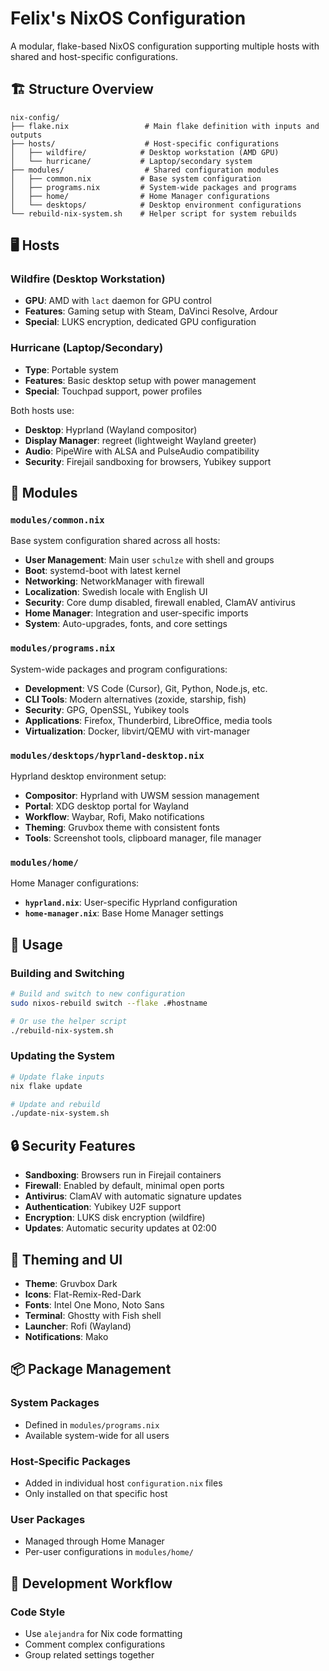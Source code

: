 # Felix's NixOS Configuration

A modular, flake-based NixOS configuration supporting multiple hosts with shared and host-specific configurations.

## 🏗️ Structure Overview

```
nix-config/
├── flake.nix                 # Main flake definition with inputs and outputs
├── hosts/                    # Host-specific configurations
│   ├── wildfire/            # Desktop workstation (AMD GPU)
│   └── hurricane/           # Laptop/secondary system
├── modules/                  # Shared configuration modules
│   ├── common.nix           # Base system configuration
│   ├── programs.nix         # System-wide packages and programs
│   ├── home/                # Home Manager configurations
│   └── desktops/            # Desktop environment configurations
└── rebuild-nix-system.sh    # Helper script for system rebuilds
```

## 🖥️ Hosts

### Wildfire (Desktop Workstation)

- **GPU**: AMD with `lact` daemon for GPU control
- **Features**: Gaming setup with Steam, DaVinci Resolve, Ardour
- **Special**: LUKS encryption, dedicated GPU configuration

### Hurricane (Laptop/Secondary)

- **Type**: Portable system
- **Features**: Basic desktop setup with power management
- **Special**: Touchpad support, power profiles

Both hosts use:

- **Desktop**: Hyprland (Wayland compositor)
- **Display Manager**: regreet (lightweight Wayland greeter)
- **Audio**: PipeWire with ALSA and PulseAudio compatibility
- **Security**: Firejail sandboxing for browsers, Yubikey support

## 🧩 Modules

### `modules/common.nix`

Base system configuration shared across all hosts:

- **User Management**: Main user `schulze` with shell and groups
- **Boot**: systemd-boot with latest kernel
- **Networking**: NetworkManager with firewall
- **Localization**: Swedish locale with English UI
- **Security**: Core dump disabled, firewall enabled, ClamAV antivirus
- **Home Manager**: Integration and user-specific imports
- **System**: Auto-upgrades, fonts, and core settings

### `modules/programs.nix`

System-wide packages and program configurations:

- **Development**: VS Code (Cursor), Git, Python, Node.js, etc.
- **CLI Tools**: Modern alternatives (zoxide, starship, fish)
- **Security**: GPG, OpenSSL, Yubikey tools
- **Applications**: Firefox, Thunderbird, LibreOffice, media tools
- **Virtualization**: Docker, libvirt/QEMU with virt-manager

### `modules/desktops/hyprland-desktop.nix`

Hyprland desktop environment setup:

- **Compositor**: Hyprland with UWSM session management
- **Portal**: XDG desktop portal for Wayland
- **Workflow**: Waybar, Rofi, Mako notifications
- **Theming**: Gruvbox theme with consistent fonts
- **Tools**: Screenshot tools, clipboard manager, file manager

### `modules/home/`

Home Manager configurations:

- **`hyprland.nix`**: User-specific Hyprland configuration
- **`home-manager.nix`**: Base Home Manager settings

## 🚀 Usage

### Building and Switching

```bash
# Build and switch to new configuration
sudo nixos-rebuild switch --flake .#hostname

# Or use the helper script
./rebuild-nix-system.sh
```

### Updating the System

```bash
# Update flake inputs
nix flake update

# Update and rebuild
./update-nix-system.sh
```

## 🔒 Security Features

- **Sandboxing**: Browsers run in Firejail containers
- **Firewall**: Enabled by default, minimal open ports
- **Antivirus**: ClamAV with automatic signature updates
- **Authentication**: Yubikey U2F support
- **Encryption**: LUKS disk encryption (wildfire)
- **Updates**: Automatic security updates at 02:00

## 🎨 Theming and UI

- **Theme**: Gruvbox Dark
- **Icons**: Flat-Remix-Red-Dark
- **Fonts**: Intel One Mono, Noto Sans
- **Terminal**: Ghostty with Fish shell
- **Launcher**: Rofi (Wayland)
- **Notifications**: Mako

## 📦 Package Management

### System Packages

- Defined in `modules/programs.nix`
- Available system-wide for all users

### Host-Specific Packages

- Added in individual host `configuration.nix` files
- Only installed on that specific host

### User Packages

- Managed through Home Manager
- Per-user configurations in `modules/home/`

## 🔄 Development Workflow

### Code Style

- Use `alejandra` for Nix code formatting
- Comment complex configurations
- Group related settings together
